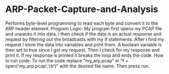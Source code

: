 # ARP-Packet-Capture-and-Analysis
Performs byte-level programming to read each byte and convert it to the ARP header element.
Program Logic:
My program first opens my PCAP file and unpacks it into data. I then check if the data is an actual response 
and request by filtering out the broadcasts with my if statements. After I find my request I store the data into
variables and print them. A boolean variable is then set to true since I got my request. Then I check for my response
and print it. If my response is printed it breaks the loop and ends the code.
How to run code:
To run the code replace "my_arp.pcap" in "f = open('my_arp.pcap','rb')" with the desired file
name. Then press run.
